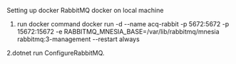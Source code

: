 ﻿Setting up docker RabbitMQ docker on local machine
1. run docker command
docker run -d --name acq-rabbit -p 5672:5672 -p 15672:15672  -e RABBITMQ_MNESIA_BASE=/var/lib/rabbitmq/mnesia rabbitmq:3-management --restart always

2.dotnet run ConfigureRabbitMQ.

